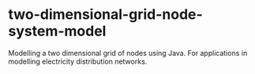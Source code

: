 # two-dimensional-grid-node-system-model
Modelling a two dimensional grid of nodes using Java. For applications in modelling electricity distribution networks.
